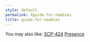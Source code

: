 ```yaml
---
style: default
permalink: Xguide-for-newbies
title: guide-for-newbies
---
```

You may also like:
[SCP-424](http://scp-wiki.net/scp-424)
[Presence](http://scp-wiki.net/presence)